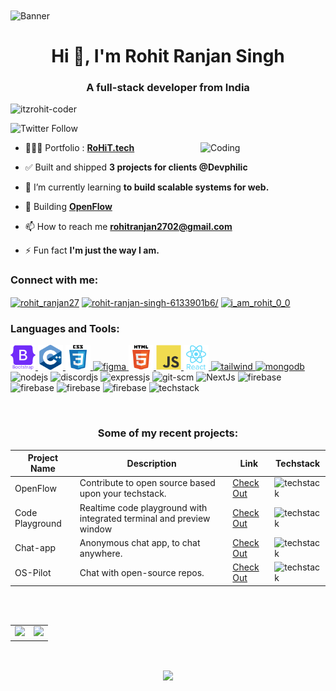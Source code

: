  <img align="center" alt="Banner" width="1000" src="https://res.cloudinary.com/dsea9iqab/image/upload/v1704891215/nmcjvfy1mmwh2pn3clcz.png">
<h1 align="center">Hi 👋, I'm Rohit Ranjan Singh</h1>
<h3 align="center">A full-stack developer from India</h3>

<p align="left"> <img src="https://komarev.com/ghpvc/?username=itzrohit-coder&label=Profile%20views&color=0e75b6&style=flat" alt="itzrohit-coder" /></p>

![Twitter Follow](https://img.shields.io/twitter/follow/rohit_2702?style=social)

 <img align="right" alt="Coding" width="200" src="https://monophy.com/media/du3J3cXyzhj75IOgvA/monophy.gif">

- 👨🏽‍💻 Portfolio : <a href="https://rohit.devphilic.tech/">**RoHiT.tech** </a>

- ✅ Built and shipped **3 projects for clients @Devphilic** 

- 🌱 I’m currently learning **to build scalable systems for web.**

- 🚀 Building <a href="https://openflow.devphilic.tech/">**OpenFlow** </a> 

- 📫 How to reach me **rohitranjan2702@gmail.com**

- ⚡ Fun fact **I'm just the way I am.**

<h3 align="left">Connect with me:</h3>
<p align="left">
<a href="https://twitter.com/rohit_2702" target="blank"><img align="center" src="https://raw.githubusercontent.com/rahuldkjain/github-profile-readme-generator/master/src/images/icons/Social/twitter.svg" alt="rohit_ranjan27" height="30" width="40" /></a>
<a href="https://linkedin.com/in/rohit-ranjan-singh-6133901b6/" target="blank"><img align="center" src="https://raw.githubusercontent.com/rahuldkjain/github-profile-readme-generator/master/src/images/icons/Social/linked-in-alt.svg" alt="rohit-ranjan-singh-6133901b6/" height="30" width="40" /></a>
<a href="https://instagram.com/rohit.2702" target="blank"><img align="center" src="https://raw.githubusercontent.com/rahuldkjain/github-profile-readme-generator/master/src/images/icons/Social/instagram.svg" alt="i_am_rohit_0_0" height="30" width="40" /></a>
</p>

<h3 align="left">Languages and Tools:</h3>
<p align="left"> 
<a href="https://getbootstrap.com" target="_blank" rel="noreferrer"> <img src="https://raw.githubusercontent.com/devicons/devicon/master/icons/bootstrap/bootstrap-plain-wordmark.svg" alt="bootstrap" width="40" height="40"/> </a> 
<a href="https://www.w3schools.com/cpp/" target="_blank" rel="noreferrer"> <img src="https://raw.githubusercontent.com/devicons/devicon/master/icons/cplusplus/cplusplus-original.svg" alt="cplusplus" width="40" height="40"/> </a> 
<a href="https://www.w3schools.com/css/" target="_blank" rel="noreferrer"> <img src="https://raw.githubusercontent.com/devicons/devicon/master/icons/css3/css3-original-wordmark.svg" alt="css3" width="40" height="40"/> </a> <a href="https://www.figma.com/" target="_blank" rel="noreferrer"> <img src="https://www.vectorlogo.zone/logos/figma/figma-icon.svg" alt="figma" width="40" height="40"/> </a> <a href="https://www.w3.org/html/" target="_blank" rel="noreferrer"> <img src="https://raw.githubusercontent.com/devicons/devicon/master/icons/html5/html5-original-wordmark.svg" alt="html5" width="40" height="40"/> </a> <a href="https://developer.mozilla.org/en-US/docs/Web/JavaScript" target="_blank" rel="noreferrer"> <img src="https://raw.githubusercontent.com/devicons/devicon/master/icons/javascript/javascript-original.svg" alt="javascript" width="40" height="40"/> </a> <a href="https://reactjs.org/" target="_blank" rel="noreferrer"> <img src="https://raw.githubusercontent.com/devicons/devicon/master/icons/react/react-original-wordmark.svg" alt="react" width="40" height="40"/> </a> <a href="https://tailwindcss.com/" target="_blank" rel="noreferrer"> 
<img src="https://www.vectorlogo.zone/logos/tailwindcss/tailwindcss-icon.svg" alt="tailwind" width="40" height="40"/> </a> 
<a href="https://tailwindcss.com/" target="_blank" rel="noreferrer"> 
<img src="https://www.vectorlogo.zone/logos/mongodb/mongodb-ar21.svg" alt="mongodb" width="90" height="40"/> </a> 
<img src="https://www.vectorlogo.zone/logos/nodejs/nodejs-horizontal.svg" alt="nodejs" width="90" height="40"/>
 <img src="https://www.vectorlogo.zone/logos/js_discord/js_discord-ar21.svg" alt="discordjs" width="90" height="40"/>
 <img src="https://www.vectorlogo.zone/logos/expressjs/expressjs-ar21.svg" alt="expressjs" width="90" height="40"/>
 <img src="https://www.vectorlogo.zone/logos/git-scm/git-scm-ar21.svg" alt="git-scm" width="90" height="40"/>
 <img src="https://upload.vectorlogo.zone/logos/nextjs/images/2d3864ef-00e0-4026-ab1d-30e4a98e2899.svg" alt="NextJs" width="80" height="40"/>
 <img src="https://www.vectorlogo.zone/logos/firebase/firebase-ar21.svg" alt="firebase" width="90" height="40"/>
 <img src="https://www.vectorlogo.zone/logos/mapbox/mapbox-ar21.svg" alt="firebase" width="80" height="40"/>
  <img src="https://miro.medium.com/v2/resize:fit:853/1*1DBe4cCQYfpM0oNXl_kH2w.png" alt="firebase" width="120" height="40"/>
   <img src="https://miro.medium.com/v2/0*kjf1UIfQrTgv_jEw.png" alt="firebase" width="100" height="40"/>
    <img src="https://skillicons.dev/icons?i=azure,postman,ts,redis,aws,mysql,postgres,prisma,docker,mongodb,redux,supabase,vercel,vitest&theme=light" alt="techstack" />
</p>


<br>

<h3 align="center">Some of my recent projects: </h3>

| Project Name | Description | Link | Techstack |
| ------------ | ----------- | ---- | ---|
| OpenFlow  | Contribute to open source based upon your techstack. | [Check Out](https://openflow.devphilic.tech/) | <img src="https://skillicons.dev/icons?i=ts,redis,prisma,next,mongodb,tailwind&theme=dark" alt="techstack" />
| Code Playground | Realtime code playground with integrated terminal and preview window | [Check Out](https://github.com/rohitranjan-2702/playground-client) | <img src="https://skillicons.dev/icons?i=ts,next,nodejs,tailwind,nginx,docker,aws&theme=dark" alt="techstack" />
| Chat-app  | Anonymous chat app, to chat anywhere. | [Check Out](https://nextjsapp-u592.onrender.com/chat) |<img src="https://skillicons.dev/icons?i=ts,supabase,next,docker,tailwind&theme=dark" alt="techstack"/>
| OS-Pilot | Chat with open-source repos. | [Check Out](#) | <img src="https://skillicons.dev/icons?i=ts,next,tailwind,nodejs&theme=dark" alt="techstack"/>

<br>
<br>

<table align="center">
<tr>
<td><img src="https://github-readme-stats.vercel.app/api/top-langs?username=rohitranjan-2702&show_icons=true&locale=en&layout=compact&theme=tokyonight" />
</td>
<td>
<img src="https://github-readme-stats.vercel.app/api?username=rohitranjan-2702&include_all_commits=true&count_private=true&show_icons=true&line_height=20&theme=tokyonight"/>
</td>
</tr>
</table>
<br />
<p align="center">
<img align="center" src="https://github-readme-streak-stats.herokuapp.com/?user=rohitranjan-2702&theme=black-ice&hide_border=true&stroke=0000&background=060A0CD" />
</p>




